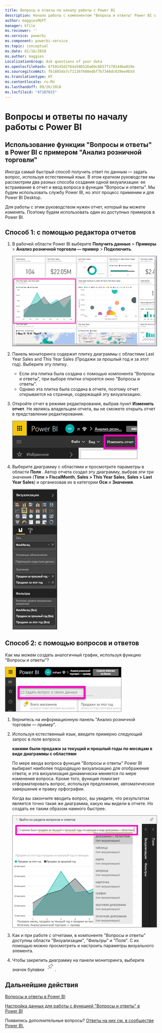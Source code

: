 ```yaml
---
title: Вопросы и ответы по началу работы с Power BI
description: Начало работы с компонентом "Вопросы и ответы" Power BI с примером анализа розничной торговли
author: maggiesMSFT
manager: kfile
ms.reviewer: ''
ms.service: powerbi
ms.component: powerbi-service
ms.topic: conceptual
ms.date: 01/16/2018
ms.author: maggies
LocalizationGroup: Ask questions of your data
ms.openlocfilehash: 6759145d2764a586526a69c8b577178144ba019e
ms.sourcegitcommit: fb1885da7cf11367660edbf7b7346dc039ee9b5d
ms.translationtype: HT
ms.contentlocale: ru-RU
ms.lasthandoff: 09/26/2018
ms.locfileid: "47187015"
---
```

# <a name="get-started-with-power-bi-qa"></a>Вопросы и ответы по началу работы с Power BI
## <a name="use-power-bi-qa-with-the-retail-analysis-sample"></a>Использование функции "Вопросы и ответы" в Power BI с примером "Анализ розничной торговли"
Иногда самый быстрый способ получить ответ по данным — задать вопрос, используя естественный язык.  В этом кратком руководстве мы рассмотрим два разных способа создания одной визуализации: ее встраивание в отчет и ввод вопроса в функции "Вопросы и ответы". Мы будем использовать службу Power BI, но этот процесс применим и для Power BI Desktop.

Для работы с этим руководством нужен отчет, который вы можете изменять. Поэтому будем использовать один из доступных примеров в Power BI.

## <a name="method-1-using-the-report-editor"></a>Способ 1: с помощью редактора отчетов
1. В рабочей области Power BI выберите **Получить данные** \> **Примеры** \> **Анализ розничной торговли — пример** > **Подключить**.
   
    ![](media/power-bi-visualization-introduction-to-q-and-a/power-bi-dashboard.png)
2. Панель мониторинга содержит плитку диаграммы с областями Last Year Sales and This Year Sales (Продажи за прошлый год и за этот год).  Выберите эту плитку. 
   
   * Если эта плитка была создана с помощью компонента "Вопросы и ответы", при выборе плитки откроется окно "Вопросы и ответы". 
   * Однако эта плитка была создана в отчете, поэтому отчет открывается на странице, содержащей эту визуализацию.
3. Откройте отчет в режиме редактирования, выбрав пункт **Изменить отчет**.  Не являясь владельцем отчета, вы не сможете открыть отчет в представлении редактирования.
   
    ![](media/power-bi-visualization-introduction-to-q-and-a/power-bi-edit-report.png)
4. Выберите диаграмму с областями и просмотрите параметры в области **Поля** .  Автор отчета создал эту диаграмму, выбрав эти три значения (**Time > FiscalMonth**, **Sales > This Year Sales**, **Sales > Last Year Sales**) и организовав их в категории **Оси** и **Значения**.
   
    ![](media/power-bi-visualization-introduction-to-q-and-a/gnatutorial_3-new.png)

## <a name="method-2-using-qa"></a>Способ 2: с помощью вопросов и ответов
Как мы можем создать аналогичный график, используя функцию "Вопросы и ответы"?

![](media/power-bi-visualization-introduction-to-q-and-a/power-bi-qna.png)

1. Вернитесь на информационную панель "Анализ розничной торговли — пример".
2. Используя естественный язык, введите примерно следующий запрос в поле вопроса:
   
   **какими были продажи за текущий и прошлый годы по месяцам в виде диаграммы с областями**
   
   По мере ввода вопроса функция "Вопросы и ответы" Power BI выбирает наиболее подходящую визуализацию для отображения ответа; и эта визуализация динамически меняется по мере изменения вопроса. Кроме того, функция помогает отформатировать вопрос, используя предложения, автоматическое завершение и правку орфографии.
   
   Когда вы закончите вводить вопрос, вы увидите, что результатом является точно такая же диаграмма, какую мы видели в отчете.  Но создать ее таким образом намного быстрее.
   
   ![](media/power-bi-visualization-introduction-to-q-and-a/powerbi-qna-areachart.png)
3. Как и при работе с отчетами, в компоненте "Вопросы и ответы" доступны области "Визуализации", "Фильтры" и "Поля".  С их помощью можно просмотреть и настроить параметры визуального элемента.
4. Чтобы закрепить диаграмму на панели мониторинга, выберите значок булавки ![](media/power-bi-visualization-introduction-to-q-and-a/pinnooutline.png).

## <a name="next-steps"></a>Дальнейшие действия
[Вопросы и ответы в Power BI](consumer/end-user-q-and-a.md)

[Настройка данных для работы с функцией "Вопросы и ответы" в Power BI](service-prepare-data-for-q-and-a.md)

Появились дополнительные вопросы? [Ответы на них см. в сообществе Power BI.](http://community.powerbi.com/)

